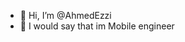 - 👋 Hi, I’m @AhmedEzzi
- 👀 I would say that im Mobile engineer
<!---
AhmedEzzi/AhmedEzzi is a ✨ special ✨ repository because its `README.md` (this file) appears on your GitHub profile.
You can click the Preview link to take a look at your changes.
--->
